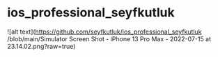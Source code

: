 # ios_professional_seyfkutluk
![alt text](https://github.com/seyfkutluk/ios_professional_seyfkutluk
/blob/main/Simulator Screen Shot - iPhone 13 Pro Max - 2022-07-15 at 23.14.02.png?raw=true)
